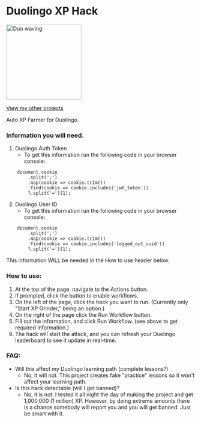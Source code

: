 # Duolingo XP Hack
<img src="https://static.wikia.nocookie.net/duolingo/images/4/4a/Duo_waving.svg" alt="Duo waving" width="200px">

[View my other projects](https://github.com/cole-bauml)

Auto XP Farmer for Duolingo.

### Information you will need.
1. Duolingo Auth Token
    - To get this information run the following code in your browser console:
```
    document.cookie
        .split(';')
        .map(cookie => cookie.trim())
        .find(cookie => cookie.includes('jwt_token'))
        ?.split('=')[1];
```
2. Duolingo User ID
    - To get this information run the following code in your browser console:
```
    document.cookie
        .split(';')
        .map(cookie => cookie.trim())
        .find(cookie => cookie.includes('logged_out_uuid'))
        ?.split('=')[1];
```
This information WILL be needed in the How to use header below.

### How to use:
1. At the top of the page, navigate to the Actions button. 
2. If prompted, click the button to enable workflows.
3. On the left of the page, click the hack you want to run. (Currently only "Start XP Grinder," being an option.)
4. On the right of the page click the Run Workflow button. 
5. Fill out the information, and click Run Workflow. (see above to get required information.)
6. The hack will start the attack, and you can refresh your Duolingo leaderboard to see it update in real-time.

### FAQ:
- Will this affect my Duolingo learning path (complete lessons?)
    - No, it will not. This project creates fake "practice" lessons so it won't affect your learning path.
- Is this hack detectable (will I get banned)?
    - No, it is not. I tested it all night the day of making the project and get 1,000,000 (1 million) XP. However, by doing extreme amounts there is a chance somebody will report you and you will get banned. Just be smart with it.